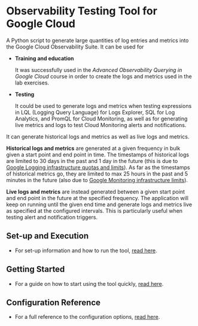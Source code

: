 # Observability Testing Tool for Google Cloud

A Python script to generate large quantities of log entries and metrics into
the Google Cloud Observability Suite. It can be used for

- **Training and education**
  
  It was successfully used in the _Advanced
Observability Querying in Google Cloud_ course in order to create the logs and
metrics used in the lab exercises.

- **Testing**
  
  It could be used to generate logs and metrics when testing expressions in LQL
  (Logging Query Language) for Logs Explorer, SQL for Log Analytics, and PromQL
  for Cloud Monitoring, as well as for generating live metrics and logs to test 
  Cloud Monitoring alerts and notifications. 

It can generate historical logs and metrics as well as live logs and metrics.

**Historical logs and metrics** are generated at a given frequency in bulk given
a start point and end point in time.
The timestamps of historical logs are limited to 30 days in the past and 1 day in the future (this is due
to [Google Logging infrastructure quotas and limits](https://cloud.google.com/logging/quotas#log-limits)). As far as the timestamps of historical metrics go, they are limited to max 25 hours in the past and 5 minutes in the future (also
due to [Google Monitoring infrastructure limits](https://cloud.google.com/monitoring/custom-metrics/creating-metrics#writing-ts)).

**Live logs and metrics** are instead generated between a given start point and end 
point in the future at the specified frequency. The application will keep on running until the 
given end time and generate logs and metrics live as specified at the configured intervals. 
This is particularly useful when testing alert and notification triggers.

## Set-up and Execution

- For set-up information and how to run the tool, [read here](SETUP.md).

## Getting Started

- For a guide on how to start using the tool quickly, [read here](GETSTARTED.md).

## Configuration Reference

- For a full reference to the configuration options, [read here](REFERENCE.md).

